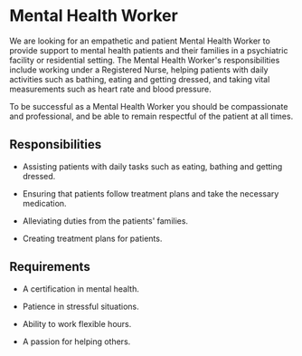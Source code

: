 # Mental Health Worker

We are looking for an empathetic and patient Mental Health Worker to provide support to mental health patients and their families in a psychiatric facility or residential setting. The Mental Health Worker's responsibilities include working under a Registered Nurse, helping patients with daily activities such as bathing, eating and getting dressed, and taking vital measurements such as heart rate and blood pressure.

To be successful as a Mental Health Worker you should be compassionate and professional, and be able to remain respectful of the patient at all times.

## Responsibilities

* Assisting patients with daily tasks such as eating, bathing and getting dressed.

* Ensuring that patients follow treatment plans and take the necessary medication.

* Alleviating duties from the patients' families.

* Creating treatment plans for patients.

## Requirements

* A certification in mental health.

* Patience in stressful situations.

* Ability to work flexible hours.

* A passion for helping others.

